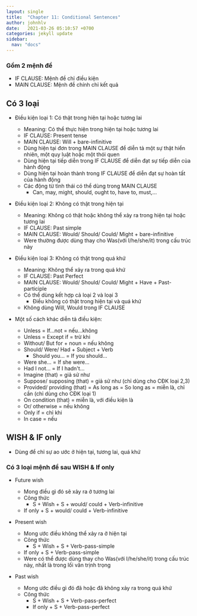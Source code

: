 ```yaml
---
layout: single
title:  "Chapter 11: Conditional Sentences"
author: johnhlv
date:   2021-03-26 05:10:57 +0700
categories: jekyll update
sidebar:
  nav: "docs"
---
```


### Gồm 2 mệnh đề

* IF CLAUSE: Mệnh đề chỉ điều kiện
* MAIN CLAUSE: Mệnh đề chính chỉ kết quả

## Có 3 loại

* Điều kiện loại 1: Có thật trong hiện tại hoặc tương lai
  * Meaning: Có thể thực hiện trong hiện tại hoặc tương lai
  * IF CLAUSE: Present tense
  * MAIN CLAUSE: Will + bare-infinitive
  * Dùng hiện tại đơn trong MAIN CLAUSE để diễn tả một sự thật hiển nhiên, một quy luật hoặc một thói quen
  * Dùng hiện tại tiếp diễn trong IF CLAUSE để diễn đạt sự tiếp diễn của hành động
  * Dùng hiện tại hoàn thành trong IF CLAUSE để diễn đạt sự hoàn tất của hành động
  * Các động từ tình thái có thể dùng trong MAIN CLAUSE
    * Can, may, might, should, ought to, have to, must,...

* Điều kiện loại 2: Không có thật trong hiện tại
  * Meaning: Không có thật hoặc không thể xảy ra trong hiện tại hoặc tương lai
  * IF CLAUSE: Past simple
  * MAIN CLAUSE: Would/ Should/ Could/ Might + bare-infinitive
  * Were thường được dùng thay cho Was(với I/he/she/it) trong cấu trúc này

* Điều kiện loại 3: Không có thật trong quá khứ
  * Meaning: Không thể xảy ra trong quá khứ
  * IF CLAUSE: Past Perfect
  * MAIN CLAUSE: Would/ Should/ Could/ Might + Have + Past-participle
  * Có thể dùng kết hợp cả loại 2 và loại 3
    * Điều không có thật trong hiện tại và quá khứ
  * Không dùng Will, Would trong IF CLAUSE

* Một số cách khác diễn tả điều kiện:
  * Unless = If...not = nếu...không
  * Unless = Except if = trừ khi
  * Without/ But for + noun = nếu không
  * Should/ Were/ Had + Subject + Verb
    * Should you... = If you should...
  * Were she... = If she were...
  * Had I not... = If I hadn't...
  * Imagine (that) = giả sử như
  * Suppose/ supposing (that) = giả sử như (chỉ dùng cho CĐK loại 2,3)
  * Provided/ providing (that) = As long as = So long as = miễn là, chỉ cần (chỉ dùng cho CĐK loại 1)
  * On condition (that) = miễn là, với điều kiện là
  * Or/ otherwise = nếu không
  * Only if = chỉ khi
  * In case = nếu

## WISH & IF only

* Dùng để chỉ sự ao ước ở hiện tại, tương lai, quá khứ

### Có 3 loại mệnh đề sau WISH & If only

* Future wish
  * Mong điều gì đó sẽ xảy ra ở tương lai
  * Công thức
    * S + Wish + S + would/ could + Verb-infinitive
  * If only  + S + would/ could + Verb-infinitive

* Present wish
  * Mong ước điều không thể xảy ra ở hiện tại
  * Công thức
    * S + Wish + S + Verb-pass-simple
  * If only  + S + Verb-pass-simple
  * Were có thể được dùng thay cho Was(với I/he/she/it) trong cấu trúc này, nhất là trong lối văn trịnh trọng

* Past wish
  * Mong ước điều gì đó đã hoặc đã không xảy ra trong quá khứ
  * Công thức
    * S + Wish + S + Verb-pass-perfect
    * If only  + S + Verb-pass-perfect
